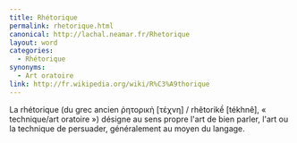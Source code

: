 ```yaml
---
title: Rhétorique
permalink: rhetorique.html
canonical: http://lachal.neamar.fr/Rhetorique
layout: word
categories:
  - Rhétorique
synonyms:
  - Art oratoire
link: http://fr.wikipedia.org/wiki/R%C3%A9thorique
---
```


La rhétorique (du grec ancien &#8165;&#951;&#964;&#959;&#961;&#953;&#954;&#8052; [&#964;&#941;&#967;&#957;&#951;] / rhêtorik&#7873; [tékhnê], « technique/art oratoire ») désigne au sens propre l'art de bien parler, l'art ou la technique de persuader, généralement au moyen du langage. 

